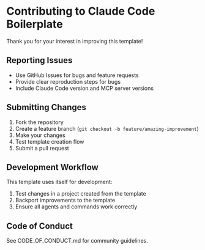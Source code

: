 # Contributing to Claude Code Boilerplate

Thank you for your interest in improving this template!

## Reporting Issues

- Use GitHub Issues for bugs and feature requests
- Provide clear reproduction steps for bugs
- Include Claude Code version and MCP server versions

## Submitting Changes

1. Fork the repository
2. Create a feature branch (`git checkout -b feature/amazing-improvement`)
3. Make your changes
4. Test template creation flow
5. Submit a pull request

## Development Workflow

This template uses itself for development:
1. Test changes in a project created from the template
2. Backport improvements to the template
3. Ensure all agents and commands work correctly

## Code of Conduct

See CODE_OF_CONDUCT.md for community guidelines.
